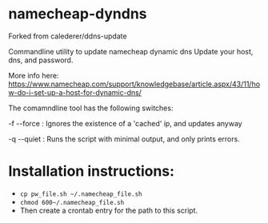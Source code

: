 # namecheap-dyndns
Forked from calederer/ddns-update

Commandline utility to update namecheap dynamic dns
Update your host, dns, and password.

More info here:
https://www.namecheap.com/support/knowledgebase/article.aspx/43/11/how-do-i-set-up-a-host-for-dynamic-dns/

The comamndline tool has the following switches:

  -f  --force    :    Ignores the existence of a 'cached' ip, and updates anyway
  
  -q  --quiet    :    Runs the script with minimal output, and only prints errors.

# Installation instructions:
- `cp pw_file.sh ~/.namecheap_file.sh`
- `chmod 600~/.namecheap_file.sh`
- Then create a crontab entry for the path to this script.
